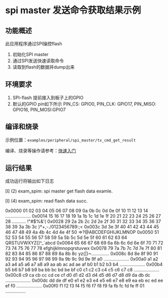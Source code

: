 # spi master 发送命令获取结果示例

## 功能概述

此应用程序通过SPI操控flash

1. 初始化SPI master
2. 通过SPI发送快速读取命令
3. 读取到flash的数据并dump出来


## 环境要求

1. SPI-flash 提前接入到板子上的GPIO
2. 默认的GPIO pin如下所示
    PIN_CS: GPIO0, PIN_CLK: GPIO17, PIN_MISO: GPIO16, PIN_MOSI:GPIO7


## 编译和烧录

示例位置：`examples/peripheral/spi_master/tx_cmd_get_result`

编译、烧录等操作请参考：[快速入门](https://doc.winnermicro.net/w800/zh_CN/2.2-beta.2/get_started/index.html)

## 运行结果

成功运行将输出如下日志

[I] (2) exam_spim: spi master get flash data examle.

[I] (4) exam_spim: read flash data succ.

0x0000   01 02 03 04 05 06 07 08  09 0a 0b 0c 0d 0e 0f 10  11 12 13 14  ....................
0x0014   15 16 17 18 19 1a 1b 1c  1d 1e 1f 20 21 22 23 24  25 26 27 28  ........... !"#$%&'(
0x0028   29 2a 2b 2c 2d 2e 2f 30  31 32 33 34 35 36 37 38  39 3a 3b 3c  )*+,-./0123456789:;<
0x003c   3d 3e 3f 40 41 42 43 44  45 46 47 48 49 4a 4b 4c  4d 4e 4f 50  =>?@ABCDEFGHIJKLMNOP
0x0050   51 52 53 54 55 56 57 58  59 5a 5b 5c 5d 5e 5f 60  61 62 63 64  QRSTUVWXYZ[\]^_`abcd
0x0064   65 66 67 68 69 6a 6b 6c  6d 6e 6f 70 71 72 73 74  75 76 77 78  efghijklmnopqrstuvwx
0x0078   79 7a 7b 7c 7d 7e 7f 80  81 82 83 84 85 86 87 88  89 8a 8b 8c  yz{|}~..............
0x008c   8d 8e 8f 90 91 92 93 94  95 96 97 98 99 9a 9b 9c  9d 9e 9f a0  ....................
0x00a0   a1 a2 a3 a4 a5 a6 a7 a8  a9 aa ab ac ad ae af b0  b1 b2 b3 b4  ....................
0x00b4   b5 b6 b7 b8 b9 ba bb bc  bd be bf c0 c1 c2 c3 c4  c5 c6 c7 c8  ....................
0x00c8   c9 ca cb cc cd ce cf d0  d1 d2 d3 d4 d5 d6 d7 d8  d9 da db dc  ....................
0x00dc   dd de df e0 e1 e2 e3 e4  e5 e6 e7 e8 e9 ea eb ec  ed ee ef f0  ....................
0x00f0   f1 f2 f3 f4 f5 f6 f7 f8  f9 fa fb fc fd fe ff 01               ................


